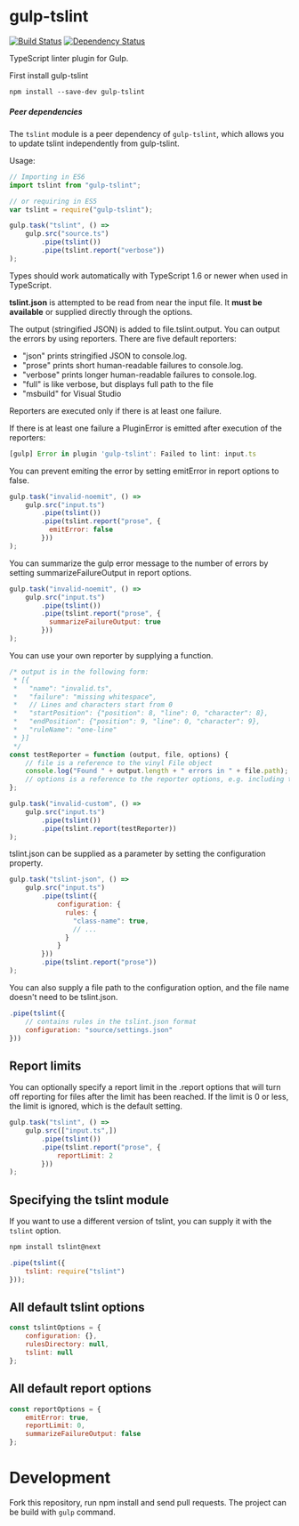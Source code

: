 gulp-tslint
===========

[![Build Status](https://travis-ci.org/panuhorsmalahti/gulp-tslint.svg?branch=master)](https://travis-ci.org/panuhorsmalahti/gulp-tslint)
[![Dependency Status](https://david-dm.org/panuhorsmalahti/gulp-tslint.svg)](https://david-dm.org/panuhorsmalahti/gulp-tslint)

TypeScript linter plugin for Gulp.


First install gulp-tslint
```shell
npm install --save-dev gulp-tslint
```

##### Peer dependencies

The `tslint` module is a peer dependency of `gulp-tslint`, which allows you to update tslint independently from gulp-tslint.

Usage:
```typescript
// Importing in ES6
import tslint from "gulp-tslint";

// or requiring in ES5
var tslint = require("gulp-tslint");

gulp.task("tslint", () =>
    gulp.src("source.ts")
        .pipe(tslint())
        .pipe(tslint.report("verbose"))
);
```

Types should work automatically with TypeScript 1.6 or newer when used in TypeScript.

**tslint.json** is attempted to be read from near the input file.
It **must be available** or supplied directly through the options.

The output (stringified JSON) is added to file.tslint.output.
You can output the errors by using reporters.
There are five default reporters:
* "json" prints stringified JSON to console.log.
* "prose" prints short human-readable failures to console.log.
* "verbose" prints longer human-readable failures to console.log.
* "full" is like verbose, but displays full path to the file
* "msbuild" for Visual Studio

Reporters are executed only if there is at least one failure.

If there is at least one failure a PluginError is
emitted after execution of the reporters:
```javascript
[gulp] Error in plugin 'gulp-tslint': Failed to lint: input.ts
```

You can prevent emiting the error by setting emitError in report options to false.

```javascript
gulp.task("invalid-noemit", () =>
    gulp.src("input.ts")
        .pipe(tslint())
        .pipe(tslint.report("prose", {
          emitError: false
        }))
);
```

You can summarize the gulp error message to the number of errors by setting summarizeFailureOutput in report options.

```javascript
gulp.task("invalid-noemit", () =>
    gulp.src("input.ts")
        .pipe(tslint())
        .pipe(tslint.report("prose", {
          summarizeFailureOutput: true
        }))
);
```

You can use your own reporter by supplying a function.
```javascript
/* output is in the following form:
 * [{
 *   "name": "invalid.ts",
 *   "failure": "missing whitespace",
 *   // Lines and characters start from 0
 *   "startPosition": {"position": 8, "line": 0, "character": 8},
 *   "endPosition": {"position": 9, "line": 0, "character": 9},
 *   "ruleName": "one-line"
 * }]
 */
const testReporter = function (output, file, options) {
    // file is a reference to the vinyl File object
    console.log("Found " + output.length + " errors in " + file.path);
    // options is a reference to the reporter options, e.g. including the emitError boolean
};

gulp.task("invalid-custom", () =>
    gulp.src("input.ts")
        .pipe(tslint())
        .pipe(tslint.report(testReporter))
);
```

tslint.json can be supplied as a parameter by setting the configuration property.
```javascript
gulp.task("tslint-json", () =>
    gulp.src("input.ts")
        .pipe(tslint({
            configuration: {
              rules: {
                "class-name": true,
                // ...
              }
            }
        }))
        .pipe(tslint.report("prose"))
);
```

You can also supply a file path to the configuration option, and the file name
doesn't need to be tslint.json.

```javascript
.pipe(tslint({
    // contains rules in the tslint.json format
    configuration: "source/settings.json"
}))
```

Report limits
-------------

You can optionally specify a report limit in the .report options that will turn off reporting for files after the limit has been reached. If the limit is 0 or less, the limit is ignored, which is the default setting.

```javascript
gulp.task("tslint", () =>
    gulp.src(["input.ts",])
        .pipe(tslint())
        .pipe(tslint.report("prose", {
            reportLimit: 2
        }))
);
```

Specifying the tslint module
----------------------------

If you want to use a different version of tslint, you can supply it with the `tslint` option.

```bash
npm install tslint@next
```

```javascript
.pipe(tslint({
    tslint: require("tslint")
}));
```

All default tslint options
--------------------------

```javascript
const tslintOptions = {
    configuration: {},
    rulesDirectory: null,
    tslint: null
};
```

All default report options
--------------------------

```javascript
const reportOptions = {
    emitError: true,
    reportLimit: 0,
    summarizeFailureOutput: false
};
```

Development
===========

Fork this repository, run npm install and send pull requests. The project can be build with ``gulp`` command.
